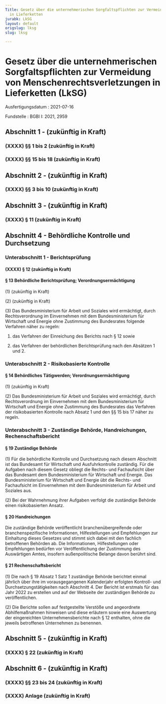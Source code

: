 ```yaml
---
Title: Gesetz über die unternehmerischen Sorgfaltspflichten zur Vermeidung von Menschenrechtsverletzungen
  in Lieferketten
jurabk: LkSG
layout: default
origslug: lksg
slug: lksg

---
```


# Gesetz über die unternehmerischen Sorgfaltspflichten zur Vermeidung von Menschenrechtsverletzungen in Lieferketten (LkSG)

Ausfertigungsdatum
:   2021-07-16

Fundstelle
:   BGBl I: 2021, 2959


## Abschnitt 1 - (zukünftig in Kraft)


### (XXXX) §§ 1 bis 2 (zukünftig in Kraft)



### (XXXX) §§ 15 bis 18 (zukünftig in Kraft)



## Abschnitt 2 - (zukünftig in Kraft)


### (XXXX) §§ 3 bis 10 (zukünftig in Kraft)



## Abschnitt 3 - (zukünftig in Kraft)


### (XXXX) § 11 (zukünftig in Kraft)



## Abschnitt 4 - Behördliche Kontrolle und Durchsetzung


### Unterabschnitt 1 - Berichtsprüfung


#### (XXXX) § 12 (zukünftig in Kraft)



#### § 13 Behördliche Berichtsprüfung; Verordnungsermächtigung

(1) (zukünftig in Kraft)

(2) (zukünftig in Kraft)

(3) Das Bundesministerium für Arbeit und Soziales wird ermächtigt,
durch Rechtsverordnung im Einvernehmen mit dem Bundesministerium für
Wirtschaft und Energie ohne Zustimmung des Bundesrates folgende
Verfahren näher zu regeln:

1.  das Verfahren der Einreichung des Berichts nach § 12 sowie


2.  das Verfahren der behördlichen Berichtsprüfung nach den Absätzen 1 und
    2\.





### Unterabschnitt 2 - Risikobasierte Kontrolle


#### § 14 Behördliches Tätigwerden; Verordnungsermächtigung

(1) (zukünftig in Kraft)

(2) Das Bundesministerium für Arbeit und Soziales wird ermächtigt,
durch Rechtsverordnung im Einvernehmen mit dem Bundesministerium für
Wirtschaft und Energie ohne Zustimmung des Bundesrates das Verfahren
der risikobasierten Kontrolle nach Absatz 1 und den §§ 15 bis 17 näher
zu regeln.


### Unterabschnitt 3 - Zuständige Behörde, Handreichungen, Rechenschaftsbericht


#### § 19 Zuständige Behörde

(1) Für die behördliche Kontrolle und Durchsetzung nach diesem
Abschnitt ist das Bundesamt für Wirtschaft und Ausfuhrkontrolle
zuständig. Für die Aufgaben nach diesem Gesetz obliegt die Rechts- und
Fachaufsicht über das Bundesamt dem Bundesministerium für Wirtschaft
und Energie. Das Bundesministerium für Wirtschaft und Energie übt die
Rechts- und Fachaufsicht im Einvernehmen mit dem Bundesministerium für
Arbeit und Soziales aus.

(2) Bei der Wahrnehmung ihrer Aufgaben verfolgt die zuständige Behörde
einen risikobasierten Ansatz.


#### § 20 Handreichungen

Die zuständige Behörde veröffentlicht branchenübergreifende oder
branchenspezifische Informationen, Hilfestellungen und Empfehlungen
zur Einhaltung dieses Gesetzes und stimmt sich dabei mit den fachlich
betroffenen Behörden ab. Die Informationen, Hilfestellungen oder
Empfehlungen bedürfen vor Veröffentlichung der Zustimmung des
Auswärtigen Amtes, insofern außenpolitische Belange davon berührt
sind.


#### § 21 Rechenschaftsbericht

(1) Die nach § 19 Absatz 1 Satz 1 zuständige Behörde berichtet einmal
jährlich über ihre im vorausgegangenen Kalenderjahr erfolgten
Kontroll- und Durchsetzungstätigkeiten nach Abschnitt 4. Der Bericht
ist erstmals für das Jahr 2022 zu erstellen und auf der Webseite der
zuständigen Behörde zu veröffentlichen.

(2) Die Berichte sollen auf festgestellte Verstöße und angeordnete
Abhilfemaßnahmen hinweisen und diese erläutern sowie eine Auswertung
der eingereichten Unternehmensberichte nach § 12 enthalten, ohne die
jeweils betroffenen Unternehmen zu benennen.


## Abschnitt 5 - (zukünftig in Kraft)


### (XXXX) § 22 (zukünftig in Kraft)



## Abschnitt 6 - (zukünftig in Kraft)


### (XXXX) §§ 23 bis 24 (zukünftig in Kraft)



### (XXXX) Anlage (zukünftig in Kraft)


